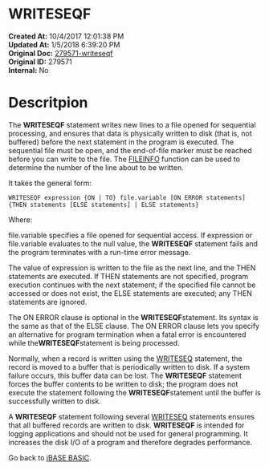# WRITESEQF

**Created At:** 10/4/2017 12:01:38 PM  
**Updated At:** 1/5/2018 6:39:20 PM  
**Original Doc:** [279571-writeseqf](https://docs.jbase.com/36868-jbase-basic/279571-writeseqf)  
**Original ID:** 279571  
**Internal:** No  


# Descritpion

The **WRITESEQF** statement writes new lines to a file opened for sequential processing, and ensures that data is physically written to disk (that is, not buffered) before the next statement in the program is executed. The sequential file must be open, and the end-of-file marker must be reached before you can write to the file. The [FILEINFO](./../fileinfo) function can be used to determine the number of the line about to be written.

It takes the general form:

```
WRITESEQF expression {ON | TO} file.variable [ON ERROR statements] 
{THEN statements [ELSE statements] | ELSE statements}
```

Where:

file.variable specifies a file opened for sequential access. If expression or file.variable evaluates to the null value, the **WRITESEQF** statement fails and the program terminates with a run-time error message.

The value of expression is written to the file as the next line, and the THEN statements are executed. If THEN statements are not specified, program execution continues with the next statement; if the specified file cannot be accessed or does not exist, the ELSE statements are executed; any THEN statements are ignored.

The ON ERROR clause is optional in the **WRITESEQF**statement. Its syntax is the same as that of the ELSE clause. The ON ERROR clause lets you specify an alternative for program termination when a fatal error is encountered while the**WRITESEQF**statement is being processed.

Normally, when a record is written using the [WRITESEQ](./../writeseq) statement, the record is moved to a buffer that is periodically written to disk. If a system failure occurs, this buffer data can be lost. The **WRITESEQF** statement forces the buffer contents to be written to disk; the program does not execute the statement following the **WRITESEQF**statement until the buffer is successfully written to disk.

A **WRITESEQF** statement following several [WRITESEQ](./../writeseq) statements ensures that all buffered records are written to disk. **WRITESEQF** is intended for logging applications and should not be used for general programming. It increases the disk I/O of a program and therefore degrades performance.



Go back to [jBASE BASIC](./../jbase-basic-programmers-reference-guide).
